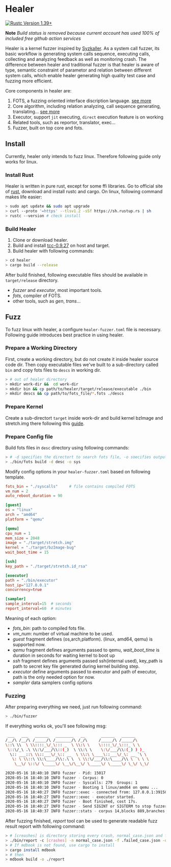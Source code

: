 # Healer
  [![Rustc Version 1.39+](https://img.shields.io/badge/rustc-1.39%2B-green)](https://blog.rust-lang.org/2019/11/07/Rust-1.39.0.html)

**Note** *Build status is removed because current account has used 100% of included free github action services*
<!--
[![Build](https://github.com/SunHao-0/healer/workflows/Build/badge.svg)](https://github.com/SunHao-0/healer/actions?query=workflow%3ABuild) 
 [![Check](https://github.com/SunHao-0/healer/workflows/Check/badge.svg)](https://github.com/SunHao-0/healer/actions?query=workflow%3ACheck)
  [![Rustc Version 1.39+](https://img.shields.io/badge/rustc-1.39%2B-green)](https://blog.rust-lang.org/2019/11/07/Rust-1.39.0.html)
-->

Healer is a kernel fuzzer inspired by [Syzkaller](https://github.com/google/syzkaller).
As a system call fuzzer, its basic workflow is generating system calls sequence, executing
calls, collecting and analyzing feedback as well as monitoring crash. The difference between 
healer and traditional fuzzer is that healer is aware of type, semantic constraint
of parametor and relation between different system calls, which enable healer generating high
quality test case and fuzzing more efficient.

Core components in healer are:
1. FOTS, a fuzzing oriented interface discription language. [see more](./fots/Readme.md)
2. Core algorithm, including relation analyzing, call sequence generating, translating... [see more](./core/Readme.md)
3. Executor, support `jit` executing, `direct` execution feature is on working
4. Related tools, such as reportor, translator, exec... 
5. Fuzzer, built on top core and fots.

## Install 
Currently, healer only intends to fuzz linux. Therefore following guide only works for linux.

### Install Rust 
Healer is written in pure rust, except for some ffi libraries. Go to official site of [rust](https://www.rust-lang.org/),
download and install rustc and cargo.
On linux, following command makes life easier:
``` bash
> sudo apt update && sudo apt upgrade 
> curl --proto '=https' --tlsv1.2 -sSf https://sh.rustup.rs | sh
> rustc --version # check install
```

### Build Healer
1. Clone or download healer.
2. Build and install [tcc-0.9.27](https://github.com/TinyCC/tinycc) on host and target.
3. Build healer with following commands:
``` bash
> cd healer
> cargo build --release
```

After build finished, following executable files should be available in `target/release` directory.
- *fuzzer* and *executor*, most important tools.
- *fots*, compiler of FOTS.
- other tools, such as *gen*, *trans*...


## Fuzz
To fuzz linux with healer, a configure `healer-fuzzer.toml` file is necessary. Following 
guide introduces best practice in using healer.

### Prepare a Working Directory
First, create a working directory, but do not create it inside healer source code dir. Then copy 
executable files we've built to a sub-directory called `bin` and copy fots files to `descs` in working dir.
``` bash
> # out of healer directory
> mkdir work-dir &&  cd work-dir
> mkdir bin && cp path/to/healer/target/release/executable ./bin
> mkdir descs && cp path/to/fots_file/*.fots ./descs
```
### Prepare Kernel
Create a sub-directort `target` inside work-dir and build kernel bzImage and stretch.img there following this [guide](https://github.com/google/syzkaller/blob/master/docs/linux/setup_ubuntu-host_qemu-vm_x86-64-kernel.md). 

### Prepare Config file 
Build fots files in `desc` directory using following commands:
``` bash
> # -d specifies the directort to search fots file, -o soecifies output file.
> ./bin/fots build -d desc -o sys
````

Modify config options in your `healer-fuzzer.toml` based on following template.
``` toml
fots_bin = "./syscalls"     # file contains compiled FOTS
vm_num = 2
auto_reboot_duration = 90

[guest]
os = "linux"
arch = "amd64"
platform = "qemu"

[qemu]
cpu_num = 1
mem_size = 2048
image = "./target/stretch.img"
kernel = "./target/bzImage-bug"
wait_boot_time = 15

[ssh]
key_path = "./target/stretch.id_rsa"

[executor]
path = "./bin/executor"
host_ip="127.0.0.1" 
concurrency=true

[sampler]
sample_interval=15  # seconds
report_interval=60  # minutes
```
Meaning of each option:
- *fots_bin*: path to compiled fots file.
- *vm_num*: number of virtual machine to be used.
- *guest* fragment defines (os,arch,platform). (linux, amd64, qemu) is supported now.
- *qemu* fragment defines arguments passed to qemu, *wait_boot_time* is duration in seconds for waiting kernel to boot up  
- *ssh* fragment defines arguments passed ssh(internal used), key_path is path to secret key file generated during kernel building step.
- *executor* define arguments passed to executor and path of executor, path is the only needed option for now.
- *sampler* data samplers config options

### Fuzzing
After preparing everything we need, just run following command:
``` bash 
> ./bin/fuzzer 
```

If everything works ok, you'll see following msg:
``` bash
 ___   ___   ______   ________   __       ______   ______
/__/\ /__/\ /_____/\ /_______/\ /_/\     /_____/\ /_____/\
\::\ \\  \ \\::::_\/_\::: _  \ \\:\ \    \::::_\/_\:::_ \ \
 \::\/_\ .\ \\:\/___/\\::(_)  \ \\:\ \    \:\/___/\\:(_) ) )_
  \:: ___::\ \\::___\/_\:: __  \ \\:\ \____\::___\/_\: __ `\ \
   \: \ \\::\ \\:\____/\\:.\ \  \ \\:\/___/\\:\____/\\ \ `\ \ \
    \__\/ \::\/ \_____\/ \__\/\__\/ \_____\/ \_____\/ \_\/ \_\/

2020-05-16 18:40:10 INFO fuzzer - Pid: 15017
2020-05-16 18:40:10 INFO fuzzer - Corpus: 0
2020-05-16 18:40:10 INFO fuzzer - Syscalls: 279  Groups: 1
2020-05-16 18:40:10 INFO fuzzer - Booting 1 linux/amd64 on qemu ...
2020-05-16 18:40:27 INFO fuzzer::exec - connected from: 127.0.0.1:39150
2020-05-16 18:40:27 INFO fuzzer::exec - executor started.
2020-05-16 18:40:27 INFO fuzzer - Boot finished, cost 17s.
2020-05-16 18:40:27 INFO fuzzer - Send SIGINT or SIGTERM to stop fuzzer
2020-05-16 18:40:37 INFO fuzzer::stats - corpus 14,blocks 889,branches 962,normal_case 14,failed_case 0,crashed_case 0

```

After fuzzing finished, *report* tool can be used to generate readable fuzz result report with following command:
``` bash 
> # [creashes] is directory storing every crash, normal_case.json and faile_case.json stores test cases, report is written to report directory
> ./bin/report -c [crashes] -n normal_case.json -f .failed_case.json -o report 
> # If mdbook is not found, use cargo to install
> cargo install mdbook
> # then  
> mdbook build -o ./report 
```
